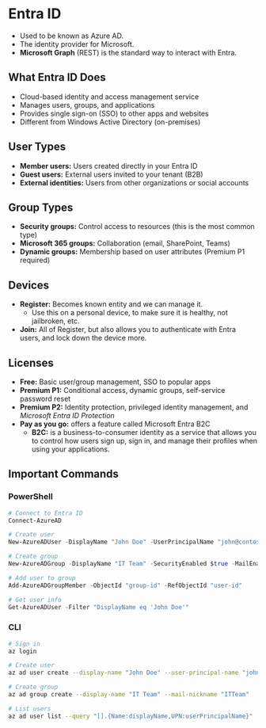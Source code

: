 # Entra ID

- Used to be known as Azure AD.  
- The identity provider for Microsoft.  
- **Microsoft Graph** (REST) is the standard way to interact with Entra.  

## What Entra ID Does

- Cloud-based identity and access management service
- Manages users, groups, and applications
- Provides single sign-on (SSO) to other apps and websites
- Different from Windows Active Directory (on-premises)

## User Types

- **Member users:** Users created directly in your Entra ID
- **Guest users:** External users invited to your tenant (B2B)
- **External identities:** Users from other organizations or social accounts

## Group Types

- **Security groups:** Control access to resources (this is the most common type)  
- **Microsoft 365 groups:** Collaboration (email, SharePoint, Teams)
- **Dynamic groups:** Membership based on user attributes (Premium P1 required)

## Devices

- **Register:** Becomes known entity and we can manage it.
  - Use this on a personal device, to make sure it is healthy, not jailbroken, etc.
- **Join:** All of Register, but also allows you to authenticate with Entra users, and lock down the device more.

## Licenses

- **Free:** Basic user/group management, SSO to popular apps
- **Premium P1:** Conditional access, dynamic groups, self-service password reset
- **Premium P2:** Identity protection, privileged identity management, and *Microsoft Entra ID Protection*
- **Pay as you go:** offers a feature called Microsoft Entra B2C
  - **B2C:** is a business-to-consumer identity as a service that allows you to control how users sign up, sign in, and manage their profiles when using your applications.

## Important Commands

### PowerShell 

``` Powershell
# Connect to Entra ID
Connect-AzureAD

# Create user
New-AzureADUser -DisplayName "John Doe" -UserPrincipalName "john@contoso.com" -AccountEnabled $true

# Create group
New-AzureADGroup -DisplayName "IT Team" -SecurityEnabled $true -MailEnabled $false

# Add user to group
Add-AzureADGroupMember -ObjectId "group-id" -RefObjectId "user-id"

# Get user info
Get-AzureADUser -Filter "DisplayName eq 'John Doe'"
```

### CLI

``` Bash
# Sign in
az login

# Create user
az ad user create --display-name "John Doe" --user-principal-name "john@contoso.com"

# Create group
az ad group create --display-name "IT Team" --mail-nickname "ITTeam"

# List users
az ad user list --query "[].{Name:displayName,UPN:userPrincipalName}"
```

